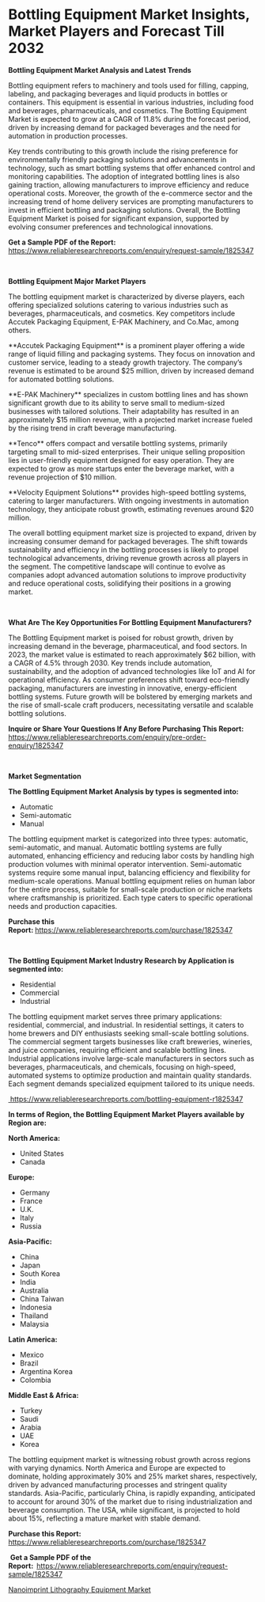 <p><h1>Bottling Equipment Market Insights, Market Players and Forecast Till 2032</h1></p><p><strong>Bottling Equipment Market Analysis and Latest Trends</strong></p>
<p><p>Bottling equipment refers to machinery and tools used for filling, capping, labeling, and packaging beverages and liquid products in bottles or containers. This equipment is essential in various industries, including food and beverages, pharmaceuticals, and cosmetics. The Bottling Equipment Market is expected to grow at a CAGR of 11.8% during the forecast period, driven by increasing demand for packaged beverages and the need for automation in production processes. </p><p>Key trends contributing to this growth include the rising preference for environmentally friendly packaging solutions and advancements in technology, such as smart bottling systems that offer enhanced control and monitoring capabilities. The adoption of integrated bottling lines is also gaining traction, allowing manufacturers to improve efficiency and reduce operational costs. Moreover, the growth of the e-commerce sector and the increasing trend of home delivery services are prompting manufacturers to invest in efficient bottling and packaging solutions. Overall, the Bottling Equipment Market is poised for significant expansion, supported by evolving consumer preferences and technological innovations.</p></p>
<p><strong>Get a Sample PDF of the Report:&nbsp;</strong> <a href="https://www.reliableresearchreports.com/enquiry/request-sample/1825347?utm_campaign=2480&utm_medium=2&utm_source=Github&utm_content=ia&utm_term=18022025&utm_id=bottling-equipment">https://www.reliableresearchreports.com/enquiry/request-sample/1825347</a></p>
<p>&nbsp;</p>
<p><strong>Bottling Equipment Major Market Players</strong></p>
<p><p>The bottling equipment market is characterized by diverse players, each offering specialized solutions catering to various industries such as beverages, pharmaceuticals, and cosmetics. Key competitors include Accutek Packaging Equipment, E-PAK Machinery, and Co.Mac, among others.</p><p>**Accutek Packaging Equipment** is a prominent player offering a wide range of liquid filling and packaging systems. They focus on innovation and customer service, leading to a steady growth trajectory. The company’s revenue is estimated to be around $25 million, driven by increased demand for automated bottling solutions.</p><p>**E-PAK Machinery** specializes in custom bottling lines and has shown significant growth due to its ability to serve small to medium-sized businesses with tailored solutions. Their adaptability has resulted in an approximately $15 million revenue, with a projected market increase fueled by the rising trend in craft beverage manufacturing.</p><p>**Tenco** offers compact and versatile bottling systems, primarily targeting small to mid-sized enterprises. Their unique selling proposition lies in user-friendly equipment designed for easy operation. They are expected to grow as more startups enter the beverage market, with a revenue projection of $10 million.</p><p>**Velocity Equipment Solutions** provides high-speed bottling systems, catering to larger manufacturers. With ongoing investments in automation technology, they anticipate robust growth, estimating revenues around $20 million.</p><p>The overall bottling equipment market size is projected to expand, driven by increasing consumer demand for packaged beverages. The shift towards sustainability and efficiency in the bottling processes is likely to propel technological advancements, driving revenue growth across all players in the segment. The competitive landscape will continue to evolve as companies adopt advanced automation solutions to improve productivity and reduce operational costs, solidifying their positions in a growing market.</p></p>
<p>&nbsp;</p>
<p><strong>What Are The Key Opportunities For Bottling Equipment Manufacturers?</strong></p>
<p><p>The Bottling Equipment market is poised for robust growth, driven by increasing demand in the beverage, pharmaceutical, and food sectors. In 2023, the market value is estimated to reach approximately $62 billion, with a CAGR of 4.5% through 2030. Key trends include automation, sustainability, and the adoption of advanced technologies like IoT and AI for operational efficiency. As consumer preferences shift toward eco-friendly packaging, manufacturers are investing in innovative, energy-efficient bottling systems. Future growth will be bolstered by emerging markets and the rise of small-scale craft producers, necessitating versatile and scalable bottling solutions.</p></p>
<p><strong>Inquire or Share Your Questions If Any Before Purchasing This Report:</strong> <a href="https://www.reliableresearchreports.com/enquiry/pre-order-enquiry/1825347?utm_campaign=2480&utm_medium=2&utm_source=Github&utm_content=ia&utm_term=18022025&utm_id=bottling-equipment">https://www.reliableresearchreports.com/enquiry/pre-order-enquiry/1825347</a></p>
<p>&nbsp;</p>
<p><strong>Market Segmentation</strong></p>
<p><strong>The Bottling Equipment Market Analysis by types is segmented into:</strong></p>
<p><ul><li>Automatic</li><li>Semi-automatic</li><li>Manual</li></ul></p>
<p><p>The bottling equipment market is categorized into three types: automatic, semi-automatic, and manual. Automatic bottling systems are fully automated, enhancing efficiency and reducing labor costs by handling high production volumes with minimal operator intervention. Semi-automatic systems require some manual input, balancing efficiency and flexibility for medium-scale operations. Manual bottling equipment relies on human labor for the entire process, suitable for small-scale production or niche markets where craftsmanship is prioritized. Each type caters to specific operational needs and production capacities.</p></p>
<p><strong>Purchase this Report:&nbsp;</strong><a href="https://www.reliableresearchreports.com/purchase/1825347?utm_campaign=2480&utm_medium=2&utm_source=Github&utm_content=ia&utm_term=18022025&utm_id=bottling-equipment">https://www.reliableresearchreports.com/purchase/1825347</a></p>
<p>&nbsp;</p>
<p><strong>The Bottling Equipment Market Industry Research by Application is segmented into:</strong></p>
<p><ul><li>Residential</li><li>Commercial</li><li>Industrial</li></ul></p>
<p><p>The bottling equipment market serves three primary applications: residential, commercial, and industrial. In residential settings, it caters to home brewers and DIY enthusiasts seeking small-scale bottling solutions. The commercial segment targets businesses like craft breweries, wineries, and juice companies, requiring efficient and scalable bottling lines. Industrial applications involve large-scale manufacturers in sectors such as beverages, pharmaceuticals, and chemicals, focusing on high-speed, automated systems to optimize production and maintain quality standards. Each segment demands specialized equipment tailored to its unique needs.</p></p>
<p><a href="https://www.reliableresearchreports.com/bottling-equipment-r1825347?utm_campaign=2480&utm_medium=2&utm_source=Github&utm_content=ia&utm_term=18022025&utm_id=bottling-equipment">&nbsp;https://www.reliableresearchreports.com/bottling-equipment-r1825347</a></p>
<p><strong>In terms of Region, the Bottling Equipment Market Players available by Region are:</strong></p>
<p>
    <p> <strong> North America: </strong>
        <ul>
            <li>United States</li>
            <li>Canada</li>
        </ul>
        </p> 
    <p> <strong> Europe: </strong>
        <ul>
            <li>Germany</li>
            <li>France</li>
            <li>U.K.</li>
            <li>Italy</li>
            <li>Russia</li>
        </ul>
        </p> 
    <p> <strong> Asia-Pacific: </strong>
        <ul>
            <li>China</li>
            <li>Japan</li>
            <li>South Korea</li>
            <li>India</li>
            <li>Australia</li>
            <li>China Taiwan</li>
            <li>Indonesia</li>
            <li>Thailand</li>
            <li>Malaysia</li>
        </ul>
        </p> 
    <p> <strong> Latin America: </strong>
        <ul>
            <li>Mexico</li>
            <li>Brazil</li>
            <li>Argentina Korea</li>
            <li>Colombia</li>
        </ul>
        </p> 
    <p> <strong> Middle East & Africa: </strong>
        <ul>
            <li>Turkey</li>
            <li>Saudi</li>
            <li>Arabia</li>
            <li>UAE</li>
            <li>Korea</li>
        </ul>
    </p>
    </p>
<p><p>The bottling equipment market is witnessing robust growth across regions with varying dynamics. North America and Europe are expected to dominate, holding approximately 30% and 25% market shares, respectively, driven by advanced manufacturing processes and stringent quality standards. Asia-Pacific, particularly China, is rapidly expanding, anticipated to account for around 30% of the market due to rising industrialization and beverage consumption. The USA, while significant, is projected to hold about 15%, reflecting a mature market with stable demand.</p></p>
<p><strong>Purchase this Report: </strong><a href="https://www.reliableresearchreports.com/purchase/1825347?utm_campaign=2480&utm_medium=2&utm_source=Github&utm_content=ia&utm_term=18022025&utm_id=bottling-equipment">https://www.reliableresearchreports.com/purchase/1825347</a></p>
<p>&nbsp;<strong>Get a Sample PDF of the Report:&nbsp;&nbsp;</strong><a href="https://www.reliableresearchreports.com/enquiry/request-sample/1825347?utm_campaign=2480&utm_medium=2&utm_source=Github&utm_content=ia&utm_term=18022025&utm_id=bottling-equipment">https://www.reliableresearchreports.com/enquiry/request-sample/1825347</a></p>
<p><strong></strong></p>
<p><p><a href="https://github.com/pelahotayabe/Market-Research-Report-List-1/blob/main/nanoimprint-lithography-equipment-market.md?utm_campaign=2480&utm_medium=2&utm_source=Github&utm_content=ia&utm_term=18022025&utm_id=bottling-equipment">Nanoimprint Lithography Equipment Market</a></p></p>